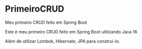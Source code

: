 # PrimeiroCRUD
Meu primeiro CRUD feito em Spring Boot 

Este é meu primeiro CRUD feito em Spring Boot utilizando Java 16

Além de utilizar Lombok, Hibernate, JPA para construi-lo.
